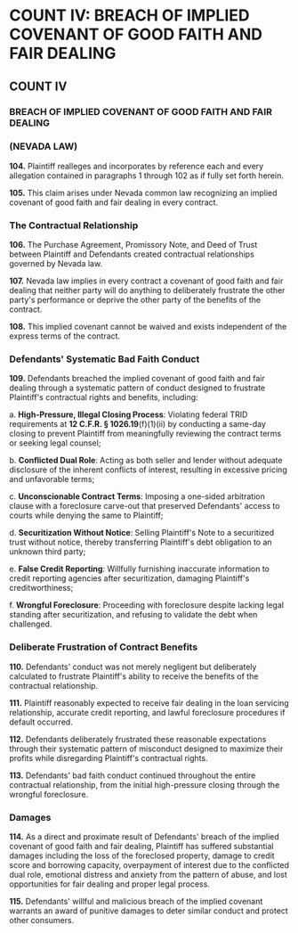 # COUNT IV: BREACH OF IMPLIED COVENANT OF GOOD FAITH AND FAIR DEALING

## COUNT IV
### BREACH OF IMPLIED COVENANT OF GOOD FAITH AND FAIR DEALING
### (NEVADA LAW)

**104.** Plaintiff realleges and incorporates by reference each and every allegation contained in paragraphs 1 through
102 as if fully set forth herein.

**105.** This claim arises under Nevada common law recognizing an implied covenant of good faith and fair dealing in
every contract.

### The Contractual Relationship

**106.** The Purchase Agreement, Promissory Note, and Deed of Trust between Plaintiff and Defendants created contractual
relationships governed by Nevada law.

**107.** Nevada law implies in every contract a covenant of good faith and fair dealing that neither party will do
anything to deliberately frustrate the other party's performance or deprive the other party of the benefits of the
contract.

**108.** This implied covenant cannot be waived and exists independent of the express terms of the contract.

### Defendants' Systematic Bad Faith Conduct

**109.** Defendants breached the implied covenant of good faith and fair dealing through a systematic pattern of conduct
designed to frustrate Plaintiff's contractual rights and benefits, including:

   a. **High-Pressure, Illegal Closing Process**: Violating federal TRID requirements at **12 C.F.R.
§ 1026.19**(f)(1)(ii) by conducting a same-day closing to prevent Plaintiff from meaningfully reviewing the contract terms or seeking legal counsel;

   b.
**Conflicted Dual Role**: Acting as both seller and lender without adequate disclosure of the inherent conflicts of interest, resulting in excessive pricing and unfavorable terms;

   c.
**Unconscionable Contract Terms**: Imposing a one-sided arbitration clause with a foreclosure carve-out that preserved Defendants' access to courts while denying the same to Plaintiff;

   d.
**Securitization Without Notice**: Selling Plaintiff's Note to a securitized trust without notice, thereby transferring Plaintiff's debt obligation to an unknown third party;

   e.
**False Credit Reporting**: Willfully furnishing inaccurate information to credit reporting agencies after securitization, damaging Plaintiff's creditworthiness;

   f.
**Wrongful Foreclosure**: Proceeding with foreclosure despite lacking legal standing after securitization, and refusing to validate the debt when challenged.

### Deliberate Frustration of Contract Benefits

**110.** Defendants' conduct was not merely negligent but deliberately calculated to frustrate Plaintiff's ability to
receive the benefits of the contractual relationship.

**111.** Plaintiff reasonably expected to receive fair dealing in the loan servicing relationship, accurate credit
reporting, and lawful foreclosure procedures if default occurred.

**112.** Defendants deliberately frustrated these reasonable expectations through their systematic pattern of misconduct
designed to maximize their profits while disregarding Plaintiff's contractual rights.

**113.** Defendants' bad faith conduct continued throughout the entire contractual relationship, from the initial
high-pressure closing through the wrongful foreclosure.

### Damages

**114.** As a direct and proximate result of Defendants' breach of the implied covenant of good faith and fair dealing,
Plaintiff has suffered substantial damages including the loss of the foreclosed property, damage to credit score and
borrowing capacity, overpayment of interest due to the conflicted dual role, emotional distress and anxiety from the
pattern of abuse, and lost opportunities for fair dealing and proper legal process.

**115.** Defendants' willful and malicious breach of the implied covenant warrants an award of punitive damages to deter
similar conduct and protect other consumers.


